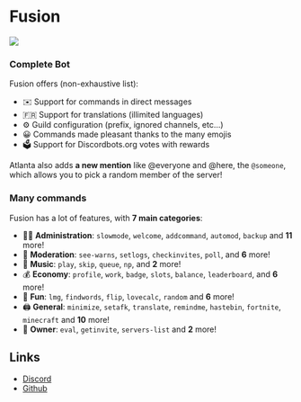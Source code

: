 # Fusion

[![](https://img.shields.io/discord/565048515357835264.svg?logo=discord&colorB=7289DA)](https://discord.atlanta-bot.fr)

### Complete Bot

Fusion offers (non-exhaustive list):
*   ✉️ Support for commands in direct messages
*   🇫🇷 Support for translations (illimited languages)
*   ⚙️ Guild configuration (prefix, ignored channels, etc...)
*   😀 Commands made pleasant thanks to the many emojis
*   🗳️ Support for Discordbots.org votes with rewards

Atlanta also adds **a new mention** like @everyone and @here, the `@someone`, which allows you to pick a random member of the server!

### Many commands

Fusion has a lot of features, with **7 main categories**:

*   👩‍💼 **Administration**: `slowmode`, `welcome`, `addcommand`, `automod`, `backup` and **11** more! 
*   🚓 **Moderation**: `see-warns`, `setlogs`, `checkinvites`, `poll`, and **6** more! 
*   🎵 **Music**: `play`, `skip`, `queue`, `np`, and **2** more! 
*   💰 **Economy**: `profile`, `work`, `badge`, `slots`, `balance`, `leaderboard`, and **6** more! 
*   👻 **Fun**: `lmg`, `findwords`, `flip`, `lovecalc`, `random` and **6** more! 
*   🖨️ **General**: `minimize`, `setafk`, `translate`, `remindme`, `hastebin`, `fortnite`, `minecraft` and **10** more! 
*   👑 **Owner**: `eval`, `getinvite`, `servers-list` and **2** more!

## Links

*   [Discord](https://discord.atlanta-bot.fr)
*   [Github](https://github.com/Androz2091/AtlantaBot/)

